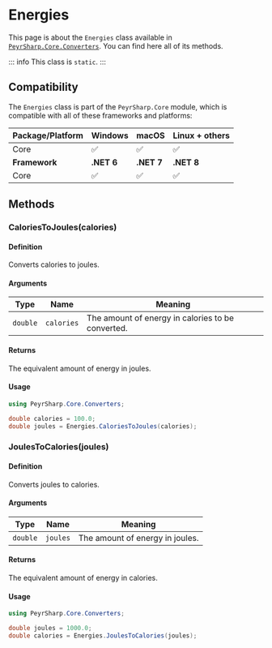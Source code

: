 # Energies

This page is about the `Energies` class available in [`PeyrSharp.Core.Converters`](/core/converters.md).
You can find here all of its methods.

::: info
This class is `static`.
:::

## Compatibility

The `Energies` class is part of the `PeyrSharp.Core` module, which is compatible with all of these frameworks and platforms:

| Package/Platform | Windows    | macOS      | Linux + others |
| ---------------- | ---------- | ---------- | -------------- |
| Core             | ✅         | ✅         | ✅             |
| **Framework**    | **.NET 6** | **.NET 7** | **.NET 8**     |
| Core             | ✅         | ✅         | ✅             |

## Methods

### CaloriesToJoules(calories)

#### Definition

Converts calories to joules.

#### Arguments

| Type     | Name       | Meaning                                           |
| -------- | ---------- | ------------------------------------------------- |
| `double` | `calories` | The amount of energy in calories to be converted. |

#### Returns

The equivalent amount of energy in joules.

#### Usage

```c#
using PeyrSharp.Core.Converters;

double calories = 100.0;
double joules = Energies.CaloriesToJoules(calories);
```

### JoulesToCalories(joules)

#### Definition

Converts joules to calories.

#### Arguments

| Type     | Name     | Meaning                         |
| -------- | -------- | ------------------------------- |
| `double` | `joules` | The amount of energy in joules. |

#### Returns

The equivalent amount of energy in calories.

#### Usage

```c#
using PeyrSharp.Core.Converters;

double joules = 1000.0;
double calories = Energies.JoulesToCalories(joules);
```
